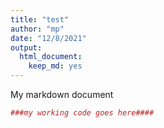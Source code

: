 ```yaml
---
title: "test"
author: "mp"
date: "12/8/2021"
output: 
  html_document: 
    keep_md: yes
---
```




My markdown document 


```r
###my working code goes here####
```
